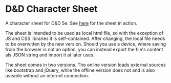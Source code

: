 # D&D Character Sheet

A character sheet for D&amp;D 5e. See [here](https://neunzehnhundert97.github.io/DnD-Character-Sheet/Sheet_offline.html) for the sheet in action.

The sheet is intended to be used as local html file, so with the exception of JS and CSS libraries it is self-contained. After changing, the local file needs to be overwitten by the new version. Should you use a device, where saving from the browser is not an option, you can instead export the file's content als JSON string and import it at later uses.

The sheet comes in two versions. The online version loads external sources like bootstrap and jQuery, while the offline version does not and is also useable without an internet connection. 
